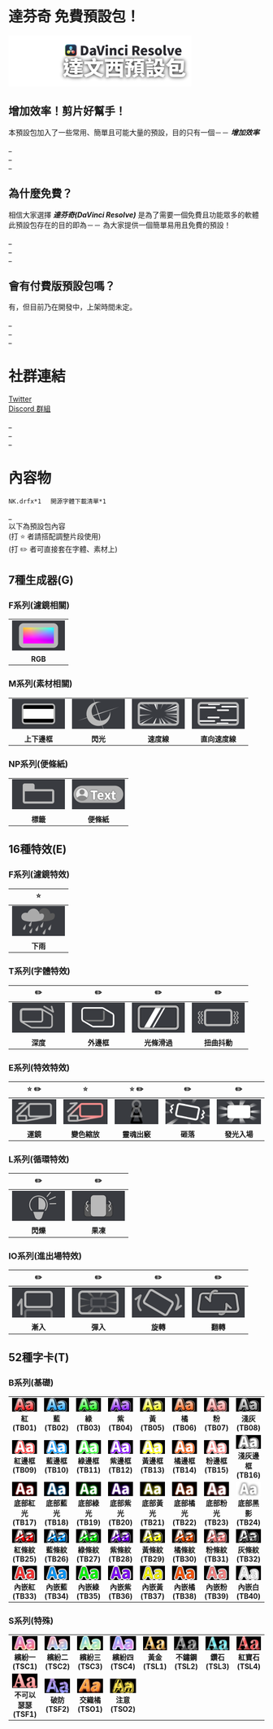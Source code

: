 # 達芬奇 免費預設包！
![](https://github.com/Naikagvtfe/DaVinci-Resolve-NK-Default-package/blob/main/image/drfxtitlelogo.png)

## 增加效率！剪片好幫手！
  本預設包加入了一些常用、簡單且可能大量的預設，目的只有一個－－ **_增加效率_**

_  
_  
_  
## 為什麼免費？
  相信大家選擇 **_達芬奇(DaVinci Resolve)_** 是為了需要一個免費且功能眾多的軟體  
  此預設包存在的目的即為－－ 為大家提供一個簡單易用且免費的預設！

_  
_  
_  
## 會有付費版預設包嗎？
  有，但目前乃在開發中，上架時間未定。

_  
_  
_  
# 社群連結
[Twitter](https://x.com/Naika_Gvtfe)  
[Discord 群組](https://discord.gg/mZhC2ECgDc)

_  
_  
_  
# 內容物
`NK.drfx*1  `
`開源字體下載清單*1  `

_  
以下為預設包內容  
(打 :star: 者請搭配調整片段使用)  
(打 :pencil2: 者可直接套在字體、素材上)  

## 7種生成器(G)
### F系列(濾鏡相關)
| |
|:-------------------------:|
| ![](https://github.com/Naikagvtfe/DaVinci-Resolve-NK-Default-package/blob/main/image/DP_image/GF1.png) | 
| **RGB** |

### M系列(素材相關)
| | | | |
|:-------------------------:|:-------------------------:|:-------------------------:|:-------------------------:|
| ![](https://github.com/Naikagvtfe/DaVinci-Resolve-NK-Default-package/blob/main/image/DP_image/GM1.png) | ![](https://github.com/Naikagvtfe/DaVinci-Resolve-NK-Default-package/blob/main/image/DP_image/GM2.png) | ![](https://github.com/Naikagvtfe/DaVinci-Resolve-NK-Default-package/blob/main/image/DP_image/GM3.png) | ![](https://github.com/Naikagvtfe/DaVinci-Resolve-NK-Default-package/blob/main/image/DP_image/GM4.png) |
| **上下邊框** | **閃光** | **速度線** | **直向速度線** |

### NP系列(便條紙)
| | |
|:-------------------------:|:-------------------------:|
| ![](https://github.com/Naikagvtfe/DaVinci-Resolve-NK-Default-package/blob/main/image/DP_image/NP1.png) | ![](https://github.com/Naikagvtfe/DaVinci-Resolve-NK-Default-package/blob/main/image/DP_image/NP2.png) |
| **標籤** | **便條紙** |

## 16種特效(E)
### F系列(濾鏡特效)
| :star: |
|:-------------------------:|
| ![](https://github.com/Naikagvtfe/DaVinci-Resolve-NK-Default-package/blob/main/image/DP_image/EF1.png) | 
| **下雨** |

### T系列(字體特效)
| :pencil2: | :pencil2: | :pencil2: | :pencil2: |
|:-------------------------:|:-------------------------:|:-------------------------:|:-------------------------:|
| ![](https://github.com/Naikagvtfe/DaVinci-Resolve-NK-Default-package/blob/main/image/DP_image/ET1.png) | ![](https://github.com/Naikagvtfe/DaVinci-Resolve-NK-Default-package/blob/main/image/DP_image/ET2.png) | ![](https://github.com/Naikagvtfe/DaVinci-Resolve-NK-Default-package/blob/main/image/DP_image/ET3.png) | ![](https://github.com/Naikagvtfe/DaVinci-Resolve-NK-Default-package/blob/main/image/DP_image/ET4.png) |
| **深度** | **外邊框** | **光條滑過** | **扭曲抖動** |

### E系列(特效特效)
| :star: :pencil2: | :star: | :star: :pencil2: | :pencil2: | :pencil2: |
|:-------------------------:|:-------------------------:|:-------------------------:|:-------------------------:|:-------------------------:|
| ![](https://github.com/Naikagvtfe/DaVinci-Resolve-NK-Default-package/blob/main/image/DP_image/E1.png) | ![](https://github.com/Naikagvtfe/DaVinci-Resolve-NK-Default-package/blob/main/image/DP_image/E2.png) | ![](https://github.com/Naikagvtfe/DaVinci-Resolve-NK-Default-package/blob/main/image/DP_image/E3.png) | ![](https://github.com/Naikagvtfe/DaVinci-Resolve-NK-Default-package/blob/main/image/DP_image/E4.png) | ![](https://github.com/Naikagvtfe/DaVinci-Resolve-NK-Default-package/blob/main/image/DP_image/E5.png) |
| **運鏡** | **變色縮放** | **靈魂出竅** | **砸落** | **發光入場** |  
  

### L系列(循環特效)
| :pencil2: | :pencil2: |
|:-------------------------:|:-------------------------:|
| ![](https://github.com/Naikagvtfe/DaVinci-Resolve-NK-Default-package/blob/main/image/DP_image/LE1.png) | ![](https://github.com/Naikagvtfe/DaVinci-Resolve-NK-Default-package/blob/main/image/DP_image/LE2.png) |
| **閃爍** | **果凍** |

### IO系列(進出場特效)
| :pencil2: | :pencil2: | :pencil2: | :pencil2: |
|:-------------------------:|:-------------------------:|:-------------------------:|:-------------------------:|
| ![](https://github.com/Naikagvtfe/DaVinci-Resolve-NK-Default-package/blob/main/image/DP_image/IO1.png) | ![](https://github.com/Naikagvtfe/DaVinci-Resolve-NK-Default-package/blob/main/image/DP_image/IO2.png) | ![](https://github.com/Naikagvtfe/DaVinci-Resolve-NK-Default-package/blob/main/image/DP_image/IO3.png) | ![](https://github.com/Naikagvtfe/DaVinci-Resolve-NK-Default-package/blob/main/image/DP_image/IO4.png) |
| **漸入** | **彈入** | **旋轉** | **翻轉** |

## 52種字卡(T)
### B系列(基礎)
| | | | | | | | |
|:-------------------------:|:-------------------------:|:-------------------------:|:-------------------------:|:-------------------------:|:-------------------------:|:-------------------------:|:-------------------------:|
| ![](https://github.com/Naikagvtfe/DaVinci-Resolve-NK-Default-package/blob/main/image/DP_image/TB01.png)  **紅(TB01)** | ![](https://github.com/Naikagvtfe/DaVinci-Resolve-NK-Default-package/blob/main/image/DP_image/TB02.png)  **藍(TB02)** | ![](https://github.com/Naikagvtfe/DaVinci-Resolve-NK-Default-package/blob/main/image/DP_image/TB03.png)  **綠(TB03)** | ![](https://github.com/Naikagvtfe/DaVinci-Resolve-NK-Default-package/blob/main/image/DP_image/TB04.png)  **紫(TB04)** | ![](https://github.com/Naikagvtfe/DaVinci-Resolve-NK-Default-package/blob/main/image/DP_image/TB05.png)  **黃(TB05)** | ![](https://github.com/Naikagvtfe/DaVinci-Resolve-NK-Default-package/blob/main/image/DP_image/TB06.png)  **橘(TB06)** | ![](https://github.com/Naikagvtfe/DaVinci-Resolve-NK-Default-package/blob/main/image/DP_image/TB07.png)  **粉(TB07)** | ![](https://github.com/Naikagvtfe/DaVinci-Resolve-NK-Default-package/blob/main/image/DP_image/TB08.png) **淺灰(TB08)** |
| ![](https://github.com/Naikagvtfe/DaVinci-Resolve-NK-Default-package/blob/main/image/DP_image/TB09.png)   **紅邊框(TB09)** | ![](https://github.com/Naikagvtfe/DaVinci-Resolve-NK-Default-package/blob/main/image/DP_image/TB10.png)  **藍邊框(TB10)** | ![](https://github.com/Naikagvtfe/DaVinci-Resolve-NK-Default-package/blob/main/image/DP_image/TB11.png)  **綠邊框(TB11)** | ![](https://github.com/Naikagvtfe/DaVinci-Resolve-NK-Default-package/blob/main/image/DP_image/TB12.png)  **紫邊框(TB12)** | ![](https://github.com/Naikagvtfe/DaVinci-Resolve-NK-Default-package/blob/main/image/DP_image/TB13.png)  **黃邊框(TB13)** | ![](https://github.com/Naikagvtfe/DaVinci-Resolve-NK-Default-package/blob/main/image/DP_image/TB14.png)  **橘邊框(TB14)** | ![](https://github.com/Naikagvtfe/DaVinci-Resolve-NK-Default-package/blob/main/image/DP_image/TB15.png)  **粉邊框(TB15)** | ![](https://github.com/Naikagvtfe/DaVinci-Resolve-NK-Default-package/blob/main/image/DP_image/TB16.png)  **淺灰邊框(TB16)** |
| ![](https://github.com/Naikagvtfe/DaVinci-Resolve-NK-Default-package/blob/main/image/DP_image/TB17.png)  **底部紅光(TB17)** | ![](https://github.com/Naikagvtfe/DaVinci-Resolve-NK-Default-package/blob/main/image/DP_image/TB18.png)  **底部藍光(TB18)** | ![](https://github.com/Naikagvtfe/DaVinci-Resolve-NK-Default-package/blob/main/image/DP_image/TB19.png)  **底部綠光(TB19)** | ![](https://github.com/Naikagvtfe/DaVinci-Resolve-NK-Default-package/blob/main/image/DP_image/TB20.png)  **底部紫光(TB20)** | ![](https://github.com/Naikagvtfe/DaVinci-Resolve-NK-Default-package/blob/main/image/DP_image/TB21.png)  **底部黃光(TB21)** | ![](https://github.com/Naikagvtfe/DaVinci-Resolve-NK-Default-package/blob/main/image/DP_image/TB22.png)  **底部橘光(TB22)** | ![](https://github.com/Naikagvtfe/DaVinci-Resolve-NK-Default-package/blob/main/image/DP_image/TB23.png)  **底部粉光(TB23)** | ![](https://github.com/Naikagvtfe/DaVinci-Resolve-NK-Default-package/blob/main/image/DP_image/TB24.png)  **底部黑影(TB24)** |
| ![](https://github.com/Naikagvtfe/DaVinci-Resolve-NK-Default-package/blob/main/image/DP_image/TB25.png)  **紅條紋(TB25)** | ![](https://github.com/Naikagvtfe/DaVinci-Resolve-NK-Default-package/blob/main/image/DP_image/TB26.png)  **藍條紋(TB26)** | ![](https://github.com/Naikagvtfe/DaVinci-Resolve-NK-Default-package/blob/main/image/DP_image/TB27.png)  **綠條紋(TB27)** | ![](https://github.com/Naikagvtfe/DaVinci-Resolve-NK-Default-package/blob/main/image/DP_image/TB28.png)  **紫條紋(TB28)** | ![](https://github.com/Naikagvtfe/DaVinci-Resolve-NK-Default-package/blob/main/image/DP_image/TB29.png)  **黃條紋(TB29)** | ![](https://github.com/Naikagvtfe/DaVinci-Resolve-NK-Default-package/blob/main/image/DP_image/TB30.png)  **橘條紋(TB30)** | ![](https://github.com/Naikagvtfe/DaVinci-Resolve-NK-Default-package/blob/main/image/DP_image/TB31.png)  **粉條紋(TB31)** | ![](https://github.com/Naikagvtfe/DaVinci-Resolve-NK-Default-package/blob/main/image/DP_image/TB32.png)  **灰條紋(TB32)** |
| ![](https://github.com/Naikagvtfe/DaVinci-Resolve-NK-Default-package/blob/main/image/DP_image/TB33.png)  **內嵌紅(TB33)** | ![](https://github.com/Naikagvtfe/DaVinci-Resolve-NK-Default-package/blob/main/image/DP_image/TB34.png)  **內嵌藍(TB34)** | ![](https://github.com/Naikagvtfe/DaVinci-Resolve-NK-Default-package/blob/main/image/DP_image/TB35.png)  **內嵌綠(TB35)** | ![](https://github.com/Naikagvtfe/DaVinci-Resolve-NK-Default-package/blob/main/image/DP_image/TB36.png)  **內嵌紫(TB36)** | ![](https://github.com/Naikagvtfe/DaVinci-Resolve-NK-Default-package/blob/main/image/DP_image/TB37.png)  **內嵌黃(TB37)** | ![](https://github.com/Naikagvtfe/DaVinci-Resolve-NK-Default-package/blob/main/image/DP_image/TB38.png)  **內嵌橘(TB38)** | ![](https://github.com/Naikagvtfe/DaVinci-Resolve-NK-Default-package/blob/main/image/DP_image/TB39.png)  **內嵌粉(TB39)** | ![](https://github.com/Naikagvtfe/DaVinci-Resolve-NK-Default-package/blob/main/image/DP_image/TB40.png)  **內嵌白(TB40)** |


### S系列(特殊) 
| | | | | | | | |
|:-------------------------:|:-------------------------:|:-------------------------:|:-------------------------:|:-------------------------:|:-------------------------:|:-------------------------:|:-------------------------:|
| ![](https://github.com/Naikagvtfe/DaVinci-Resolve-NK-Default-package/blob/main/image/DP_image/TSC1.png)  **繽紛一(TSC1)** | ![](https://github.com/Naikagvtfe/DaVinci-Resolve-NK-Default-package/blob/main/image/DP_image/TSC2.png)  **繽紛二(TSC2)** | ![](https://github.com/Naikagvtfe/DaVinci-Resolve-NK-Default-package/blob/main/image/DP_image/TSC3.png)  **繽紛三(TSC3)** | ![](https://github.com/Naikagvtfe/DaVinci-Resolve-NK-Default-package/blob/main/image/DP_image/TSC4.png)  **繽紛四(TSC4)** | ![](https://github.com/Naikagvtfe/DaVinci-Resolve-NK-Default-package/blob/main/image/DP_image/TSL1.png)  **黃金(TSL1)**  | ![](https://github.com/Naikagvtfe/DaVinci-Resolve-NK-Default-package/blob/main/image/DP_image/TSL2.png)  **不鏽鋼(TSL2)** | ![](https://github.com/Naikagvtfe/DaVinci-Resolve-NK-Default-package/blob/main/image/DP_image/TSL3.png)  **鑽石(TSL3)** | ![](https://github.com/Naikagvtfe/DaVinci-Resolve-NK-Default-package/blob/main/image/DP_image/TSL4.png) **紅寶石(TSL4)** |
| ![](https://github.com/Naikagvtfe/DaVinci-Resolve-NK-Default-package/blob/main/image/DP_image/TSF1.png)  **不可以瑟瑟(TSF1)** | ![](https://github.com/Naikagvtfe/DaVinci-Resolve-NK-Default-package/blob/main/image/DP_image/TSF2.png)  **破防(TSF2)** | ![](https://github.com/Naikagvtfe/DaVinci-Resolve-NK-Default-package/blob/main/image/DP_image/TSO1.png)  **交織橘(TSO1)** | ![](https://github.com/Naikagvtfe/DaVinci-Resolve-NK-Default-package/blob/main/image/DP_image/TSO2.png)  **注意(TSO2)** |
